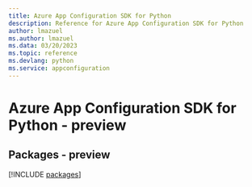 ```yaml
---
title: Azure App Configuration SDK for Python
description: Reference for Azure App Configuration SDK for Python
author: lmazuel
ms.author: lmazuel
ms.data: 03/20/2023
ms.topic: reference
ms.devlang: python
ms.service: appconfiguration
---
```

# Azure App Configuration SDK for Python - preview
## Packages - preview
[!INCLUDE [packages](app-configuration-index.md)]